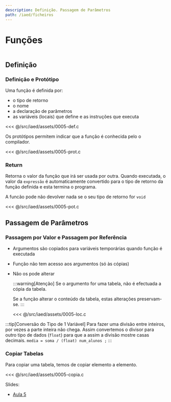 ```yaml
---
description: Definição. Passagem de Parâmetros
path: /iaed/ficheiros
---
```


# Funções

```toc

```

## Definição

### Definição e Protótipo

Uma função é definida por:

- o tipo de retorno
- o nome
- a declaração de parâmetros
- as variáveis (locais) que define e as instruções que executa

<<< @/src/iaed/assets/0005-def.c

Os protótipos permitem indicar que a função é conhecida pelo o compilador.

<<< @/src/iaed/assets/0005-prot.c

### Return

Retorna o valor da função que irá ser usada por outra.
Quando executada, o valor da `expressão` é automaticamente convertido para o tipo de retorno da função definida e esta termina o programa.

A funcão pode não devolver nada se o seu tipo de retorno for `void`

<<< @/src/iaed/assets/0005-pot.c

## Passagem de Parâmetros

### Passagem por Valor e Passagem por Referência

- Argumentos são copiados para variáveis temporárias
  quando função é executada
- Função não tem acesso aos argumentos (só às cópias)
- Não os pode alterar

  :::warning[Atenção]
  Se o argumento for uma tabela, não é
  efectuada a cópia da tabela.

  Se a função alterar o conteúdo da tabela, estas alterações preservam-se.
  :::

  <<< @/src/iaed/assets/0005-loc.c

:::tip[Conversão do Tipo de 1 Variável]
Para fazer uma divisão entre inteiros, por vezes a parte inteira não chega.
Assim convertemos o divisor para outro tipo de dados (`float`) para que a assim a divisão mostre casas decimais.
`media = soma / (float) num_alunos ;`
:::

### Copiar Tabelas

Para copiar uma tabela, temos de copiar elemento a elemento.

<<< @/src/iaed/assets/0005-copia.c

Slides:

- [Aula 5](https://drive.google.com/file/d/1p2wguxSNAtxRTz8PGN_V-FVC3lbcQ6Go/view?usp=sharing)
